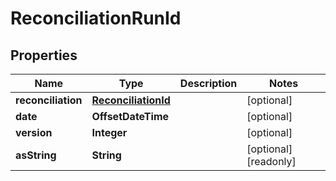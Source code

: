 

# ReconciliationRunId


## Properties

| Name | Type | Description | Notes |
|------------ | ------------- | ------------- | -------------|
|**reconciliation** | [**ReconciliationId**](ReconciliationId.md) |  |  [optional] |
|**date** | **OffsetDateTime** |  |  [optional] |
|**version** | **Integer** |  |  [optional] |
|**asString** | **String** |  |  [optional] [readonly] |



